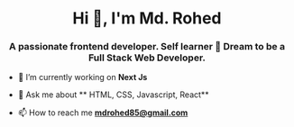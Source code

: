 <h1 align="center">Hi 👋, I'm Md. Rohed </h1>
<h3 align="center">A passionate frontend developer. Self learner 🌟 Dream to be a Full Stack Web Developer.</h3>





- 🔭 I’m currently working on **Next Js**


- 💬 Ask me about ** HTML, CSS, Javascript, React**

- 📫 How to reach me **mdrohed85@gmail.com**
